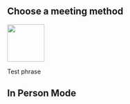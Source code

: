 Choose a meeting method
-----------------------

<img src="http://foo.com/photo.png" height="86px" width="86px"/>

Test phrase

In Person Mode
--------------

